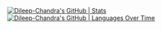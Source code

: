 [![Dileep-Chandra's GitHub | Stats](https://stats.quine.sh/Dileep-Chandra/github?theme=dark)](https://quine.sh?utm_source=widgets&utm_campaign=Dileep-Chandra)
[![Dileep-Chandra's GitHub | Languages Over Time](https://stats.quine.sh/Dileep-Chandra/languages-over-time?theme=dark)](https://quine.sh?utm_source=widgets&utm_campaign=Dileep-Chandra)
